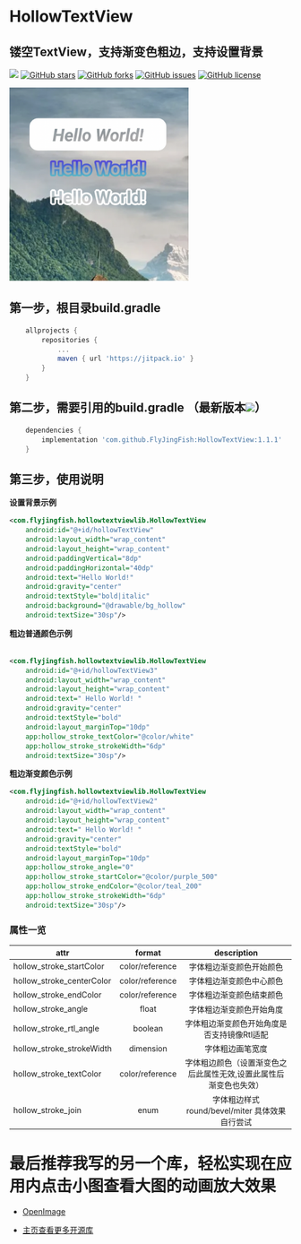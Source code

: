 # HollowTextView
## 镂空TextView，支持渐变色粗边，支持设置背景

[![](https://jitpack.io/v/FlyJingFish/HollowTextView.svg)](https://jitpack.io/#FlyJingFish/HollowTextView)
[![GitHub stars](https://img.shields.io/github/stars/FlyJingFish/HollowTextView.svg)](https://github.com/FlyJingFish/HollowTextView/stargazers)
[![GitHub forks](https://img.shields.io/github/forks/FlyJingFish/HollowTextView.svg)](https://github.com/FlyJingFish/HollowTextView/network)
[![GitHub issues](https://img.shields.io/github/issues/FlyJingFish/HollowTextView.svg)](https://github.com/FlyJingFish/HollowTextView/issues)
[![GitHub license](https://img.shields.io/github/license/FlyJingFish/HollowTextView.svg)](https://github.com/FlyJingFish/HollowTextView/blob/master/LICENSE)


<img src="https://github.com/FlyJingFish/HollowTextView/blob/master/screenshot/show1.png" width="320px" height="345px" alt="show" />


## 第一步，根目录build.gradle

```gradle
    allprojects {
        repositories {
            ...
            maven { url 'https://jitpack.io' }
        }
    }
```
## 第二步，需要引用的build.gradle （最新版本[![](https://jitpack.io/v/FlyJingFish/HollowTextView.svg)](https://jitpack.io/#FlyJingFish/HollowTextView)）

```gradle
    dependencies {
        implementation 'com.github.FlyJingFish:HollowTextView:1.1.1'
    }
```
## 第三步，使用说明

**设置背景示例**

```xml
<com.flyjingfish.hollowtextviewlib.HollowTextView
    android:id="@+id/hollowTextView"
    android:layout_width="wrap_content"
    android:layout_height="wrap_content"
    android:paddingVertical="8dp"
    android:paddingHorizontal="40dp"
    android:text="Hello World!"
    android:gravity="center"
    android:textStyle="bold|italic"
    android:background="@drawable/bg_hollow"
    android:textSize="30sp"/>
```

**粗边普通颜色示例**

```xml

<com.flyjingfish.hollowtextviewlib.HollowTextView
    android:id="@+id/hollowTextView3"
    android:layout_width="wrap_content"
    android:layout_height="wrap_content"
    android:text=" Hello World! "
    android:gravity="center"
    android:textStyle="bold"
    android:layout_marginTop="10dp"
    app:hollow_stroke_textColor="@color/white"
    app:hollow_stroke_strokeWidth="6dp"
    android:textSize="30sp"/>
```

**粗边渐变颜色示例**

```xml
<com.flyjingfish.hollowtextviewlib.HollowTextView
    android:id="@+id/hollowTextView2"
    android:layout_width="wrap_content"
    android:layout_height="wrap_content"
    android:text=" Hello World! "
    android:gravity="center"
    android:textStyle="bold"
    android:layout_marginTop="10dp"
    app:hollow_stroke_angle="0"
    app:hollow_stroke_startColor="@color/purple_500"
    app:hollow_stroke_endColor="@color/teal_200"
    app:hollow_stroke_strokeWidth="6dp"
    android:textSize="30sp"/>
```

### 属性一览

| attr                      |     format      |            description            |
|---------------------------|:---------------:|:---------------------------------:|
| hollow_stroke_startColor  | color/reference |           字体粗边渐变颜色开始颜色            |
| hollow_stroke_centerColor | color/reference |           字体粗边渐变颜色中心颜色            |
| hollow_stroke_endColor    | color/reference |           字体粗边渐变颜色结束颜色            |
| hollow_stroke_angle       |      float      |           字体粗边渐变颜色开始角度            |
| hollow_stroke_rtl_angle   |     boolean     |      字体粗边渐变颜色开始角度是否支持镜像Rtl适配      |
| hollow_stroke_strokeWidth |    dimension    |             字体粗边画笔宽度              |
| hollow_stroke_textColor   | color/reference | 字体粗边颜色（设置渐变色之后此属性无效,设置此属性后渐变色也失效） |
| hollow_stroke_join        |      enum       | 字体粗边样式 round/bevel/miter 具体效果自行尝试 |



# 最后推荐我写的另一个库，轻松实现在应用内点击小图查看大图的动画放大效果

- [OpenImage](https://github.com/FlyJingFish/OpenImage) 

- [主页查看更多开源库](https://github.com/FlyJingFish)



